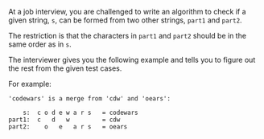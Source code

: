 At a job interview, you are challenged to write an algorithm to check if a given string, ```s```, can be formed from two other strings, ```part1``` and ```part2```.

The restriction is that the characters in ```part1``` and ```part2``` should be in the same order as in ```s```.

The interviewer gives you the following example and tells you to figure out the rest from the given test cases.

For example:
```
'codewars' is a merge from 'cdw' and 'oears':

    s:  c o d e w a r s   = codewars
part1:  c   d   w         = cdw
part2:    o   e   a r s   = oears
```